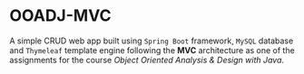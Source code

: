 # OOADJ-MVC

A simple CRUD web app built using `Spring Boot` framework, `MySQL` database and `Thymeleaf` template engine following the **MVC** architecture as one of the assignments for the course *Object Oriented Analysis & Design with Java*.
